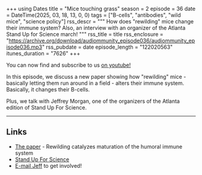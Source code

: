 +++
using Dates
title = "Mice touching grass"
season = 2
episode = 36
date = DateTime(2025, 03, 18, 13, 0, 0)
tags = ["B-cells", "antibodies", "wild mice", "science policy"]
rss_descr = """
How does "rewilding" mice change their immune system? Also, an interview with an organizer of the Atlanta Stand Up for Science march!
"""
rss_title = title
rss_enclosure = "https://archive.org/download/audiommunity_episode036/audiommunity_episode036.mp3"
rss_pubdate = date
episode_length = "122020563"
itunes_duration = "7626"
+++



You can now find and subscribe to us [on youtube!](https://youtube.com/@audiommunity)

In this episode, we discuss a new paper showing how "rewilding" mice -
basically letting them run around in a field -
alters their immune system.
Basically, it changes their B-cells.

Plus, we talk with Jeffrey Morgan,
one of the organizers of the Atlanta edition
of Stand Up For Science.

---

## Links

- [The paper](https://doi.org/10.1126/sciadv.ads2364) - Rewilding catalyzes maturation of the humoral immune system
- [Stand Up For Science](https://standupforscience2025.org)
- [E-mail Jeff](mailto:standupforsciencegeogia@gmail.com) to get involved!
